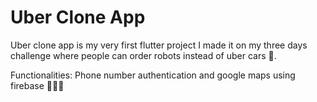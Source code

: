 # Uber Clone App

Uber clone app is my very first flutter project I made it on my three days challenge where people can order robots instead of uber cars 🦾.

Functionalities: Phone number authentication and google maps using firebase 🧑🏻‍💻
